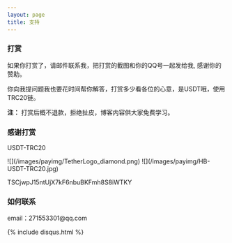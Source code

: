 ```yaml
---
layout: page
title: 支持 
---
```


<h3> 打赏 </h3>

如果你打赏了，请邮件联系我，把打赏的截图和你的QQ号一起发给我, 感谢你的赞助。

你向我提问题我也要花时间帮你解答，打赏多少看各位的心意，是USDT哦，使用TRC20链。

**注：** 打赏后概不退款，拒绝扯皮，博客内容供大家免费学习。

<h3> 感谢打赏 </h3> 
<p>USDT-TRC20</p>
![](/images/payimg/TetherLogo_diamond.png)
![](/images/payimg/HB-USDT-TRC20.jpg)
<p>TSCjwpJ15ntUjX7kF6nbuBKFmh8S8iWTKY</p>

<h3> 如何联系 </h3>

<p> 
email：271553301@qq.com

{% include disqus.html %}

